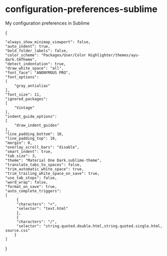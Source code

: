 # configuration-preferences-sublime
My configuration preferences in Sublime

{ <br/>

	"always_show_minimap_viewport": false,
	"auto_indent": true,
	"bold_folder_labels": false,
	"color_scheme": "Packages/User/Color Highlighter/themes/ayu-dark.tmTheme",
	"detect_indentation": true,
	"draw_white_space": "all",
	"font_face": "ANONYMOUS PRO",
	"font_options":
	[
		"gray_antialias"
	],
	"font_size": 11,
	"ignored_packages":
	[
		"Vintage"
	],
	"indent_guide_options":
	[
		"draw_indent_guides"
	],
	"line_padding_bottom": 10,
	"line_padding_top": 10,
	"margin": 0,
	"overlay_scroll_bars": "disable",
	"smart_indent": true,
	"tab_size": 3,
	"theme": "Material One Dark.sublime-theme",
	"translate_tabs_to_spaces": false,
	"trim_automatic_white_space": true,
	"trim_trailing_white_space_on_save": true,
	"use_tab_stops": false,
	"word_wrap": false,
	"format_on_save": true,
	"auto_complete_triggers":
	[
		 {
		 "characters": "<",
		 "selector": "text.html"
		 },
		 {
		 "characters": "/",
		 "selector": "string.quoted.double.html,string.quoted.single.html, source.css"
 		}
	]
}
